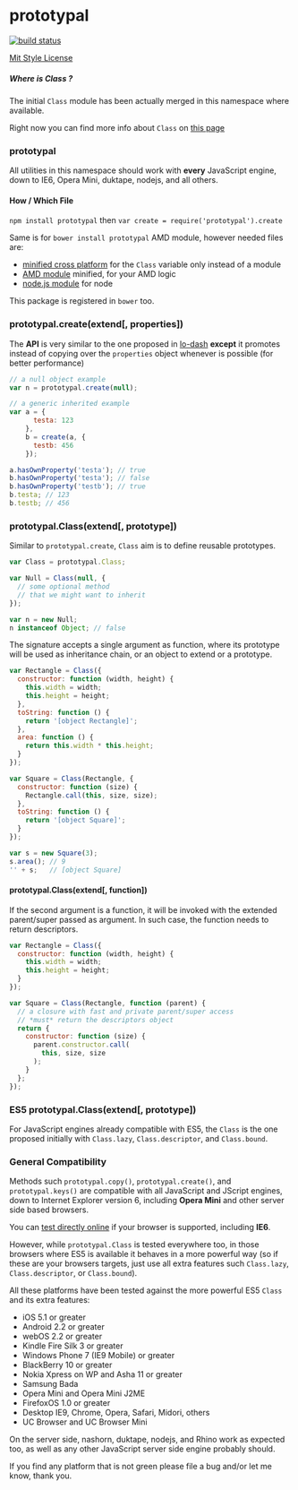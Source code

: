 prototypal
==========

[![build status](https://secure.travis-ci.org/WebReflection/prototypal.png)](http://travis-ci.org/WebReflection/prototypal)

[Mit Style License](./LICENSE.txt)

##### Where is Class ?
The initial `Class` module has been actually merged in this namespace where available.

Right now you can find more info about `Class` on [this page](./Class.md)

### prototypal
All utilities in this namespace should work with **every** JavaScript engine, down to IE6, Opera Mini, duktape, nodejs, and all others.

#### How / Which File
`npm install prototypal` then `var create = require('prototypal').create`

Same is for `bower install prototypal` AMD module, however needed files are:

  * [minified cross platform](build/prototypal.js) for the `Class` variable only instead of a module
  * [AMD module](build/prototypal.amd.js) minified, for your AMD logic
  * [node.js module](build/prototypal.node.js) for node

This package is registered in `bower` too.

### prototypal.create(extend[, properties])
The **API** is very similar to the one proposed in [lo-dash](http://lodash.com/docs#create) **except** it promotes instead of copying over the `properties` object whenever is possible (for better performance)
```javascript
// a null object example
var n = prototypal.create(null);

// a generic inherited example
var a = {
      testa: 123
    },
    b = create(a, {
      testb: 456
    });

a.hasOwnProperty('testa'); // true
b.hasOwnProperty('testa'); // false
b.hasOwnProperty('testb'); // true
b.testa; // 123
b.testb; // 456
```

### prototypal.Class(extend[, prototype])
Similar to `prototypal.create`, `Class` aim is to define reusable prototypes.
```javascript
var Class = prototypal.Class;

var Null = Class(null, {
  // some optional method
  // that we might want to inherit
});

var n = new Null;
n instanceof Object; // false
```
The signature accepts a single argument as function, where its prototype will be used as inheritance chain, or an object to extend or a prototype.
```javascript
var Rectangle = Class({
  constructor: function (width, height) {
    this.width = width;
    this.height = height;
  },
  toString: function () {
    return '[object Rectangle]';
  },
  area: function () {
    return this.width * this.height;
  }
});

var Square = Class(Rectangle, {
  constructor: function (size) {
    Rectangle.call(this, size, size);
  },
  toString: function () {
    return '[object Square]';
  }
});

var s = new Square(3);
s.area(); // 9
'' + s;   // [object Square]
```

#### prototypal.Class(extend[, function])
If the second argument is a function, it will be invoked with the extended parent/super passed as argument.
In such case, the function needs to return descriptors.
```javascript
var Rectangle = Class({
  constructor: function (width, height) {
    this.width = width;
    this.height = height;
  }
});

var Square = Class(Rectangle, function (parent) {
  // a closure with fast and private parent/super access
  // *must* return the descriptors object
  return {
    constructor: function (size) {
      parent.constructor.call(
        this, size, size
      );
    }
  };
});
```


### ES5 prototypal.Class(extend[, prototype])
For JavaScript engines already compatible with ES5, the `Class` is the one proposed initially with `Class.lazy`, `Class.descriptor`, and `Class.bound`.

### General Compatibility
Methods such `prototypal.copy()`, `prototypal.create()`, and `prototypal.keys()` are compatible with all JavaScript and JScript engines, down to Internet Explorer version 6, including **Opera Mini** and other server side based browsers.

You can [test directly online](http://webreflection.github.io/prototypal/test/) if your browser is supported, including **IE6**.

However, while `prototypal.Class` is tested everywhere too, in those browsers where ES5 is available it behaves in a more powerful way (so if these are your browsers targets, just use all extra features such `Class.lazy`, `Class.descriptor`, or `Class.bound`).

All these platforms have been tested against the more powerful ES5 `Class` and its extra features:

  * iOS 5.1 or greater
  * Android 2.2 or greater
  * webOS 2.2 or greater
  * Kindle Fire Silk 3 or greater
  * Windows Phone 7 (IE9 Mobile) or greater
  * BlackBerry 10 or greater
  * Nokia Xpress on WP and Asha 11 or greater
  * Samsung Bada
  * Opera Mini and Opera Mini J2ME
  * FirefoxOS 1.0 or greater
  * Desktop IE9, Chrome, Opera, Safari, Midori, others
  * UC Browser and UC Browser Mini

On the server side, nashorn, duktape, nodejs, and Rhino work as expected too, as well as any other JavaScript server side engine probably should.

If you find any platform that is not green please file a bug and/or let me know, thank you.